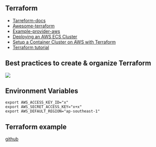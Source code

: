 ## Terraform
- [Tarreform-docs](https://registry.terraform.io/providers/hashicorp/aws/latest/docs)
- [Awesome-terraform](https://github.com/TrongTan124/awesome-terraform)
- [Example-provider-aws](https://github.com/hashicorp/terraform-provider-aws/tree/main/examples)
- [Deploying an AWS ECS Cluster](https://medium.com/swlh/creating-an-aws-ecs-cluster-of-ec2-instances-with-terraform-85a10b5cfbe3)
- [Setup a Container Cluster on AWS with Terraform](http://blog.shippable.com/setup-a-container-cluster-on-aws-with-terraform-part-2-provision-a-cluster)
- [Terraform tutorial](https://www.bogotobogo.com/DevOps/Terraform/Terraform-private-tls-certs.php)
## Best practices to create & organize Terraform

![](https://miro.medium.com/max/856/0*NrWZyhisZOV68Igt)

## Environment Variables
```
export AWS_ACCESS_KEY_ID="x"
export AWS_SECRET_ACCESS_KEY="x+x"
export AWS_DEFAULT_REGION="ap-southeast-1"
```
## Terraform example
[github](https://github.com/nguyenthanhcong101096/terraform-examples)

